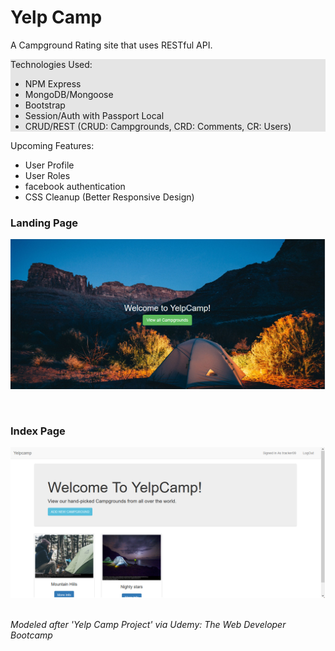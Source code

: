<h1>Yelp Camp</h1>
<p>A Campground Rating site that uses RESTful API.</p>
<div style = "background : rgb(229, 229, 229)">
    Technologies Used:

  - NPM Express
  - MongoDB/Mongoose
  - Bootstrap
  - Session/Auth with Passport Local
  - CRUD/REST (CRUD: Campgrounds, CRD: Comments, CR: Users)
 </div>
 <div>
   Upcoming Features:

  - User Profile
  - User Roles
  - facebook authentication
  - CSS Cleanup (Better Responsive Design)
 </div>
<h3>Landing Page</h3>
 
 ![yelp_camp1](https://github.com/kriti009/Yelp_Camp/blob/master/ss/yelp_camp1.png "ss")
 
<br>
<h3>Index Page</h3>

![yelp_camp1](https://github.com/kriti009/Yelp_Camp/blob/master/ss/yelp_camp2.png "ss")
<br>
<br>
<div>
    <i>Modeled after 'Yelp Camp Project' via Udemy: The Web Developer Bootcamp</i>
</div>
